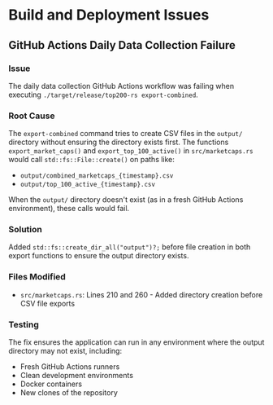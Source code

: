 # Build and Deployment Issues

## GitHub Actions Daily Data Collection Failure

### Issue
The daily data collection GitHub Actions workflow was failing when executing `./target/release/top200-rs export-combined`.

### Root Cause
The `export-combined` command tries to create CSV files in the `output/` directory without ensuring the directory exists first. The functions `export_market_caps()` and `export_top_100_active()` in `src/marketcaps.rs` would call `std::fs::File::create()` on paths like:
- `output/combined_marketcaps_{timestamp}.csv`
- `output/top_100_active_{timestamp}.csv`

When the `output/` directory doesn't exist (as in a fresh GitHub Actions environment), these calls would fail.

### Solution
Added `std::fs::create_dir_all("output")?;` before file creation in both export functions to ensure the output directory exists.

### Files Modified
- `src/marketcaps.rs`: Lines 210 and 260 - Added directory creation before CSV file exports

### Testing
The fix ensures the application can run in any environment where the output directory may not exist, including:
- Fresh GitHub Actions runners
- Clean development environments
- Docker containers
- New clones of the repository